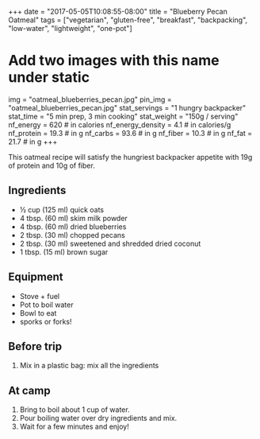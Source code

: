 +++
date = "2017-05-05T10:08:55-08:00"
title = "Blueberry Pecan Oatmeal"
tags = ["vegetarian", "gluten-free", "breakfast", "backpacking", "low-water", "lightweight", "one-pot"]
# Add two images with this name under static
img = "oatmeal_blueberries_pecan.jpg"
pin_img = "oatmeal_blueberries_pecan.jpg"
stat_servings = "1 hungry backpacker"
stat_time = "5 min prep, 3 min cooking"
stat_weight = "150g / serving"
nf_energy = 620 # in calories
nf_energy_density = 4.1 # in calories/g
nf_protein = 19.3 # in g
nf_carbs = 93.6 # in g
nf_fiber = 10.3 # in g
nf_fat = 21.7 # in g
+++

This oatmeal recipe will satisfy the hungriest backpacker appetite with 19g of protein and 10g of fiber.

## Ingredients
- ½ cup (125 ml) quick oats
- 4 tbsp. (60 ml) skim milk powder
- 4 tbsp. (60 ml) dried blueberries
- 2 tbsp. (30 ml) chopped pecans
- 2 tbsp. (30 ml) sweetened and shredded dried coconut
- 1 tbsp. (15 ml) brown sugar

## Equipment
- Stove + fuel
- Pot to boil water
- Bowl to eat
- sporks or forks!

## Before trip
1. Mix in a plastic bag: mix all the ingredients
 
## At camp
1. Bring to boil about 1 cup of water.
1. Pour boiling water over dry ingredients and mix.
1. Wait for a few minutes and enjoy!
